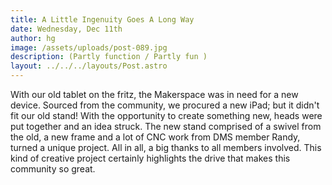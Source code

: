 ```yaml
---
title: A Little Ingenuity Goes A Long Way
date: Wednesday, Dec 11th
author: hg
image: /assets/uploads/post-089.jpg
description: (Partly function / Partly fun )
layout: ../../../layouts/Post.astro
---
```


With our old tablet on the fritz, the Makerspace was in need for a new device. Sourced from the community, we procured a new iPad; but it didn't fit our old stand! With the opportunity to create something new, heads were put together and an idea struck. The new stand comprised of a swivel from the old, a new frame and a lot of CNC work from DMS member Randy, turned a unique project.  All in all, a big thanks to all members involved. This kind of creative project certainly highlights the drive that makes this community so great.

